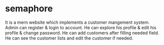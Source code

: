 # semaphore
It is a mern website which implements a customer mangement system. Admin can register &amp; login to account. He can explore his profile &amp; edit his profile &amp; change password. He can add customers after filling needed field. He can see the customer lists and edit the customer if needed.
